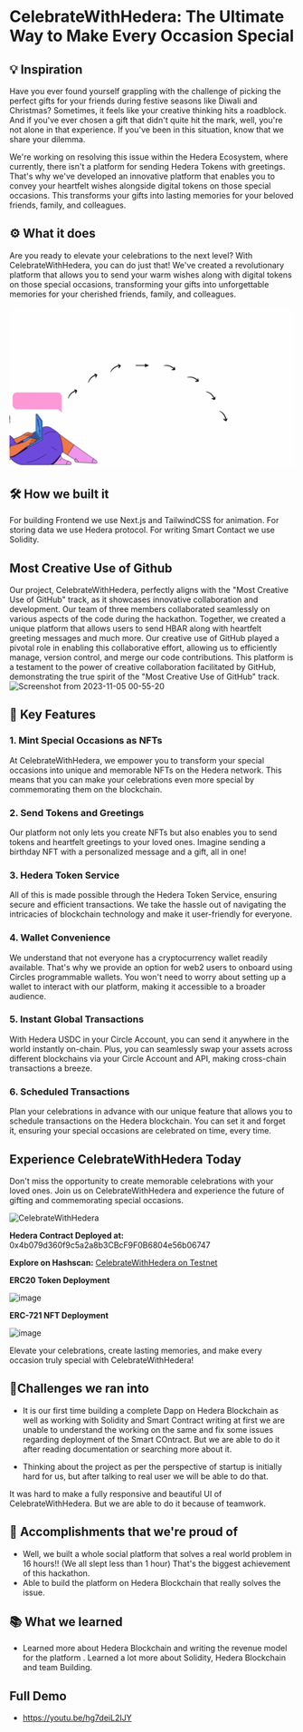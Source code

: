 # CelebrateWithHedera: The Ultimate Way to Make Every Occasion Special

## 💡 Inspiration
Have you ever found yourself grappling with the challenge of picking the perfect gifts for your friends during festive seasons like Diwali and Christmas? Sometimes, it feels like your creative thinking hits a roadblock. And if you've ever chosen a gift that didn't quite hit the mark, well, you're not alone in that experience. If you've been in this situation, know that we share your dilemma.

We're working on resolving this issue within the Hedera Ecosystem, where currently, there isn't a platform for sending Hedera Tokens with greetings. That's why we've developed an innovative platform that enables you to convey your heartfelt wishes alongside digital tokens on those special occasions. This transforms your gifts into lasting memories for your beloved friends, family, and colleagues.


## ⚙ What it does
Are you ready to elevate your celebrations to the next level? With CelebrateWithHedera, you can do just that! We've created a revolutionary platform that allows you to send your warm wishes along with digital tokens on those special occasions, transforming your gifts into unforgettable memories for your cherished friends, family, and colleagues.

![](https://github.com/ConnectBhawna/CelebrateWithHedera/blob/main/pitching_video_of_app.gif)



## 🛠 How we built it
For building Frontend we use Next.js and TailwindCSS for animation. For storing data we use  Hedera protocol. For writing Smart Contact we use Solidity. 

## Most Creative Use of Github 
Our project, CelebrateWithHedera, perfectly aligns with the "Most Creative Use of GitHub" track, as it showcases innovative collaboration and development. Our team of three members collaborated seamlessly on various aspects of the code during the hackathon. Together, we created a unique platform that allows users to send HBAR along with heartfelt greeting messages and much more. Our creative use of GitHub played a pivotal role in enabling this collaborative effort, allowing us to efficiently manage, version control, and merge our code contributions. This platform is a testament to the power of creative collaboration facilitated by GitHub, demonstrating the true spirit of the "Most Creative Use of GitHub" track.
![Screenshot from 2023-11-05 00-55-20](https://github.com/ConnectBhawna/CelebrateWithHedera/assets/81790585/6a06767c-d161-4261-9292-8a10edd5d542)


## 📌 Key Features

### 1. Mint Special Occasions as NFTs

At CelebrateWithHedera, we empower you to transform your special occasions into unique and memorable NFTs on the Hedera network. This means that you can make your celebrations even more special by commemorating them on the blockchain. 

### 2. Send Tokens and Greetings

Our platform not only lets you create NFTs but also enables you to send tokens and heartfelt greetings to your loved ones. Imagine sending a birthday NFT with a personalized message and a gift, all in one!

### 3. Hedera Token Service

All of this is made possible through the Hedera Token Service, ensuring secure and efficient transactions. We take the hassle out of navigating the intricacies of blockchain technology and make it user-friendly for everyone.

### 4. Wallet Convenience

We understand that not everyone has a cryptocurrency wallet readily available. That's why we provide an option for web2 users to onboard using Circles programmable wallets. You won't need to worry about setting up a wallet to interact with our platform, making it accessible to a broader audience.

### 5. Instant Global Transactions

With Hedera USDC in your Circle Account, you can send it anywhere in the world instantly on-chain. Plus, you can seamlessly swap your assets across different blockchains via your Circle Account and API, making cross-chain transactions a breeze.

### 6. Scheduled Transactions

Plan your celebrations in advance with our unique feature that allows you to schedule transactions on the Hedera blockchain. You can set it and forget it, ensuring your special occasions are celebrated on time, every time.

## Experience CelebrateWithHedera Today

Don't miss the opportunity to create memorable celebrations with your loved ones. Join us on CelebrateWithHedera and experience the future of gifting and commemorating special occasions.

![CelebrateWithHedera](https://github.com/ConnectBhawna/CelebrateWithHedera/assets/95926324/632b77f1-811b-4749-9068-ce08b3f4ba41)

**Hedera Contract Deployed at:** 0x4b079d360f9c5a2a8b3CBcF9F0B6804e56b06747

**Explore on Hashscan:** [CelebrateWithHedera on Testnet](https://hashscan.io/testnet/tx/0xb4149467c97a64408a0cdba96e2efc809a8d71203b320b592bf0d96b48495ad5)

**ERC20 Token Deployment**

![image](https://github.com/kamalbuilds/CelebratewithHedera/assets/95926324/27ef34c9-1b52-48a6-bf0c-1aaf40550285)

**ERC-721 NFT Deployment**

![image](https://github.com/kamalbuilds/CelebratewithHedera/assets/95926324/b215bf96-0c1b-454e-bf29-1d3b05f176f2)

Elevate your celebrations, create lasting memories, and make every occasion truly special with CelebrateWithHedera!

## 💪Challenges we ran into
- It is our first time building a complete Dapp on Hedera Blockchain as well as working with Solidity and Smart Contract writing at first we are unable to understand the working on the same and fix some issues regarding deployment of the Smart COntract. But we are able to do it after reading documentation or searching more about it.

- Thinking about the project as per the perspective of startup is initially hard for us, but after talking to real user we will be able to do that.

It was hard to make a fully responsive and beautiful UI of CelebrateWithHedera. But we are able to do it because of teamwork.


## 📌 Accomplishments that we're proud of
- Well, we built a whole social platform that solves a real world problem in 16 hours!! (We all slept less than 1 hour) That's the biggest achievement of this hackathon.
- Able to build the platform on Hedera Blockchain that really solves the issue.

## 📚 What we learned
- Learned more about Hedera Blockchain and writing the revenue model for the platform . Learned a lot more about Solidity, Hedera Blockchain and team Building.


## Full Demo 
- https://youtu.be/hg7deiL2IJY

